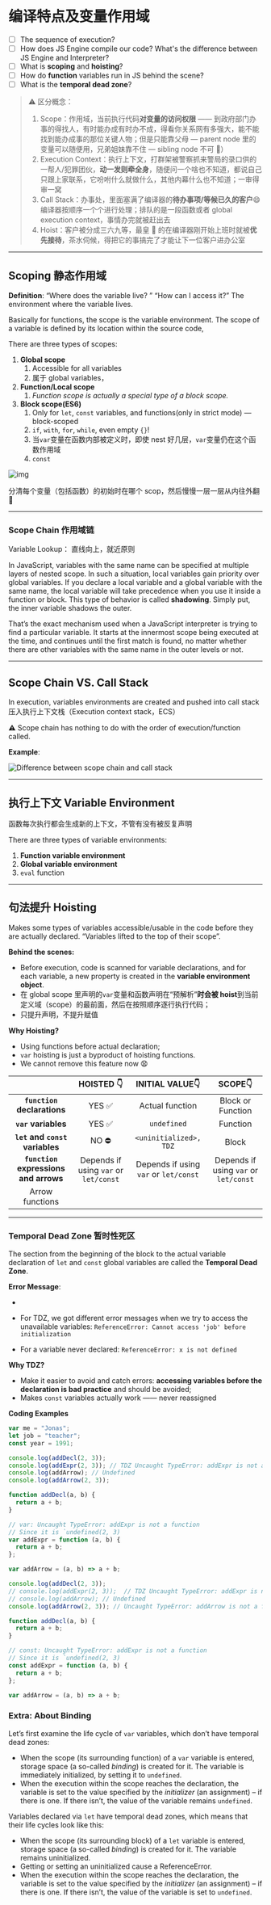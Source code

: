 # 编译特点及变量作用域

- [ ] The sequence of execution?
- [ ] How does JS Engine compile our code? What's the difference between JS Engine and Interpreter?
- [ ] What is **scoping** and **hoisting**?
- [ ] How do **function** variables run in JS behind the scene?
- [ ] What is the **temporal dead zone**?

> ⚠️ 区分概念：
>
> 1. Scope：作用域，当前执行代码**对变量的访问权限** —— 到政府部门办事的得找人，有时能办成有时办不成，得看你关系网有多强大，能不能找到能办成事的那位关键人物；但是只能靠父母 — parent node 里的变量可以随便用，兄弟姐妹靠不住 — sibling node 不可 🙅）
> 2. Execution Context：执行上下文，打群架被警察抓来警局的录口供的一帮人/犯罪团伙，**动一发则牵全身**，随便问一个啥也不知道，都说自己只跟上家联系，它吩咐什么就做什么，其他内幕什么也不知道；一审得审一窝
> 3. Call Stack：办事处，里面塞满了编译器的**待办事项/等候已久的客户**😄 编译器按顺序一个个进行处理；排队的是一段函数或者 global execution context，事情办完就被赶出去
> 4. Hoist：客户被分成三六九等，最皇 👑 的在编译器刚开始上班时就被**优先接待**，茶水伺候，得把它的事搞完了才能让下一位客户进办公室

---

## Scoping 静态作用域

**Definition**: “Where does the variable live? ” “How can I access it?” The environment where the variable lives.

Basically for functions, the scope is the variable environment. The scope of a variable is defined by its location within the source code,

There are three types of scopes:

1. **Global scope**
   1. Accessible for all variables
   2. 属于 global variables，
2. **Function/Local scope**
   1. _Function scope is actually a special type of a block scope._
3. **Block scope\(ES6\)**
   1. Only for `let`, `const` variables, and functions\(only in strict mode\) — block-scoped
   2. `if`, `with`, `for`, `while`, even empty `{}`!
   3. 当`var`变量在函数内部被定义时，即使 nest 好几层，`var`变量仍在这个函数作用域
   4. `const`

![img](https://tva1.sinaimg.cn/large/008i3skNgy1gqh7xiz2xwj31a20mows6.jpg)

分清每个变量（包括函数）的初始时在哪个 scop，然后慢慢一层一层从内往外翻:facepunch:

---

### Scope Chain 作用域链

Variable Lookup： 直线向上，就近原则

In JavaScript, variables with the same name can be specified at multiple layers of nested scope. In such a situation, local variables gain priority over global variables. If you declare a local variable and a global variable with the same name, the local variable will take precedence when you use it inside a function or block. This type of behavior is called **shadowing**. Simply put, the inner variable shadows the outer.

That’s the exact mechanism used when a JavaScript interpreter is trying to find a particular variable. It starts at the innermost scope being executed at the time, and continues until the first match is found, no matter whether there are other variables with the same name in the outer levels or not.

---

## Scope Chain VS. Call Stack

In execution, variables environments are created and pushed into call stack 压入执行上下文栈（Execution context stack，ECS）

⚠️ Scope chain has nothing to do with the order of execution/function called.

**Example**:

![Difference between scope chain and call stack](https://tva1.sinaimg.cn/large/008i3skNgy1gqh98c852pj319c0m0qjt.jpg)

---

## 执行上下文 Variable Environment

函数每次执行都会生成新的上下文，不管有没有被反复声明

There are three types of variable environments:

1. **Function variable environment**
2. **Global variable environment**
3. `eval` function

---

## 句法提升 Hoisting

Makes some types of variables accessible/usable in the code before they are actually declared. “Variables lifted to the top of their scope”.

**Behind the scenes:**

- Before execution, code is scanned for variable declarations, and for each variable, a new property is created in the **variable environment object**.
- 在 global scope 里声明的`var`变量和函数声明在“预解析”**时会被 hoist**到当前定义域（scope）的最前面，然后在按照顺序逐行执行代码；
- 只提升声明，不提升赋值

**Why Hoisting?**

- Using functions before actual declaration;
- `var` hoisting is just a byproduct of hoisting functions.
- We cannot remove this feature now :anguished:

|                                       |              HOISTED 👇               |            INITIAL VALUE👇            |                SCOPE👇                |
| :-----------------------------------: | :-----------------------------------: | :-----------------------------------: | :-----------------------------------: |
|      **`function` declarations**      |                YES ✅                 |            Actual function            |           Block or Function           |
|          **`var` variables**          |                YES ✅                 |              `undefined`              |               Function                |
|    **`let` and `const` variables**    |                 NO ⛔                 |        `<uninitialized>, TDZ`         |                 Block                 |
| **`function` expressions and arrows** | Depends if using `var` or `let/const` | Depends if using `var` or `let/const` | Depends if using `var` or `let/const` |
|            Arrow functions            |                                       |                                       |                                       |

---

### Temporal Dead Zone 暂时性死区

The section from the beginning of the block to the actual variable declaration of `let` and `const` global variables are called the **Temporal Dead Zone**.

**Error Message**:

-
- For TDZ, we got different error messages when we try to access the unavailable variables: `ReferenceError: Cannot access 'job' before initialization`

- For a variable never declared: `ReferenceError: x is not defined`

**Why TDZ?**

- Make it easier to avoid and catch errors: **accessing variables before the declaration is bad practice** and should be avoided;
- Makes `const` variables actually work —— never reassigned

**Coding Examples**

```javascript
var me = "Jonas";
let job = "teacher";
const year = 1991;

console.log(addDecl(2, 3));
console.log(addExpr(2, 3)); // TDZ Uncaught TypeError: addExpr is not a function
console.log(addArrow); // Undefined
console.log(addArrow(2, 3));

function addDecl(a, b) {
  return a + b;
}

// var: Uncaught TypeError: addExpr is not a function
// Since it is `undefined(2, 3)
var addExpr = function (a, b) {
  return a + b;
};

var addArrow = (a, b) => a + b;
```

```javascript
console.log(addDecl(2, 3));
// console.log(addExpr(2, 3));  // TDZ Uncaught TypeError: addExpr is not a function
// console.log(addArrow); // Undefined
console.log(addArrow(2, 3)); // Uncaught TypeError: addArrow is not a function

function addDecl(a, b) {
  return a + b;
}

// const: Uncaught TypeError: addExpr is not a function
// Since it is `undefined(2, 3)
const addExpr = function (a, b) {
  return a + b;
};

var addArrow = (a, b) => a + b;
```

### Extra: About Binding

Let’s first examine the life cycle of `var` variables, which don’t have temporal dead zones:

- When the scope \(its surrounding function\) of a `var` variable is entered, storage space \(a so-called _binding_\) is created for it. The variable is immediately initialized, by setting it to `undefined`.
- When the execution within the scope reaches the declaration, the variable is set to the value specified by the _initializer_ \(an assignment\) – if there is one. If there isn’t, the value of the variable remains `undefined`.

Variables declared via `let` have temporal dead zones, which means that their life cycles look like this:

- When the scope \(its surrounding block\) of a `let` variable is entered, storage space \(a so-called _binding_\) is created for it. The variable remains uninitialized.
- Getting or setting an uninitialized cause a ReferenceError.
- When the execution within the scope reaches the declaration, the variable is set to the value specified by the _initializer_ \(an assignment\) – if there is one. If there isn’t, the value of the variable is set to `undefined`.
